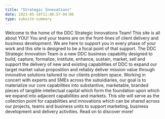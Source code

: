 ```yaml
---
title: "Strategic Innovations"
date: 2023-05-16T11:48:57-04:00
type: subsite-summary
---
```


Welcome to the home of the DDC Strategic Innovations Team! This site is all about YOU! You and your
teams are on the front-lines of client delivery and business development. We are here to support you
in every phase of your work and this site is designed to be a focal point of that support. The DDC
Strategic Innovation Team is a new DDC business capability designed to build, capture, formalize,
institute, enhance, sustain, market, sell and support the delivery of new and existing capabilities
of DDC to expand our target market value proposition and reliably deliver mission value through
innovative solutions tailored to our clients problem space. Working in concert with experts and SMEs
across the subsidiaries, our goal is to materialize our core capabilities into substantive,
marketable, branded pieces of tangible intellectual capital which form the foundation upon which we
expand into adjacent capabilities and markets. This site will serve as the collection point for
capabilities and innovations which can be shared across our projects, teams and business units to
support marketing, business development and delivery activities. Read on to discover more!